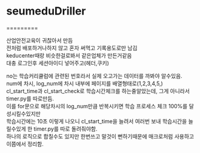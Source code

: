 # seumeduDriller
=========

산업안전교육이 귀찮아서 만듬    
전처럼 배포하거나하지 않고 혼자 써먹고 기록용도로만 남김    
keducenter때랑 비슷한걸로봐서 같은업체가 만든거같음    
대충 로그인후 세션아이디 넣어주고(헤더,쿠키)    


no는 학습커리큘럼에 관련된 번호라서 실제 오고가는 데이터를 까봐야 알수있음.    
num에 차시, log_num에 차시 내부에 페이지를 배열형태로(1,2,3,4,5,)     
cl_start_time과 cl_start_check로 학습시간체크를 하는줄알았는데, 그게 아니라서 timer.py를 따로만듬.    
이를 for문으로 해당차시의 log_num만큼 반복시키면 학습 프로세스 체크 100%를 달성시킬수있지만    
학습시간에는 10초 이렇게 나오니 cl_start_time을 늘려서 여러번 보내 학습시간을 늘릴수있게 한 timer.py를 따로 돌려줘야함.    
하나의 로직으로 합칠수도 있지만 한번쓰고 말것이 뻔하기때문에 매크로처럼 사용하고 이쯤에서 정리함.    


